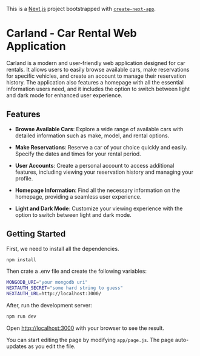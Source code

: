 This is a [Next.js](https://nextjs.org/) project bootstrapped with [`create-next-app`](https://github.com/vercel/next.js/tree/canary/packages/create-next-app).

# Carland - Car Rental Web Application

Carland is a modern and user-friendly web application designed for car rentals. It allows users to easily browse available cars, make reservations for specific vehicles, and create an account to manage their reservation history. The application also features a homepage with all the essential information users need, and it includes the option to switch between light and dark mode for enhanced user experience.

## Features

- **Browse Available Cars**: Explore a wide range of available cars with detailed information such as make, model, and rental options.

- **Make Reservations**: Reserve a car of your choice quickly and easily. Specify the dates and times for your rental period.

- **User Accounts**: Create a personal account to access additional features, including viewing your reservation history and managing your profile.

- **Homepage Information**: Find all the necessary information on the homepage, providing a seamless user experience.

- **Light and Dark Mode**: Customize your viewing experience with the option to switch between light and dark mode.

## Getting Started

First, we need to install all the dependencies.

```bash
npm install
```

Then crate a .env file and create the following variables:

```bash
MONGODB_URI="your mongodb uri"
NEXTAUTH_SECRET="some hard string to guess"
NEXTAUTH_URL=http://localhost:3000/
```

After, run the development server:

```bash
npm run dev
```

Open [http://localhost:3000](http://localhost:3000) with your browser to see the result.

You can start editing the page by modifying `app/page.js`. The page auto-updates as you edit the file.
